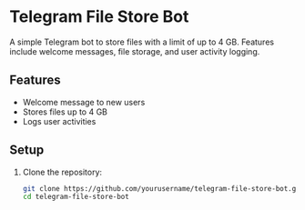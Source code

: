 # Telegram File Store Bot

A simple Telegram bot to store files with a limit of up to 4 GB. Features include welcome messages, file storage, and user activity logging.

## Features

- Welcome message to new users
- Stores files up to 4 GB
- Logs user activities

## Setup

1. Clone the repository:
   ```bash
   git clone https://github.com/yourusername/telegram-file-store-bot.git
   cd telegram-file-store-bot
